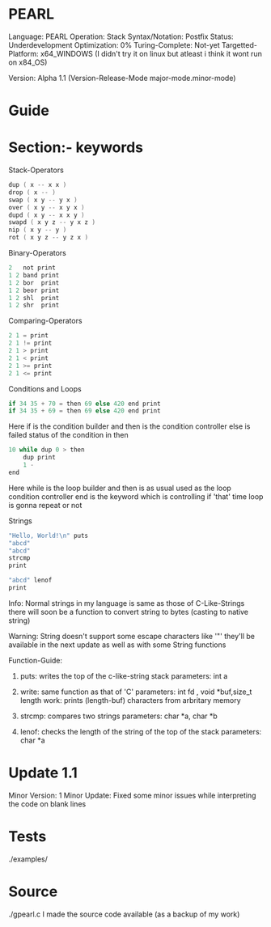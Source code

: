 # PEARL
Language: PEARL
Operation: Stack
Syntax/Notation: Postfix 
Status: Underdevelopment 
Optimization: 0% 
Turing-Complete: Not-yet
Targetted-Platform: x64_WINDOWS (I didn't try it on linux but atleast i think it wont run on x84_OS)

Version: Alpha 1.1  (Version-Release-Mode major-mode.minor-mode)

# Guide

# Section:- keywords
Stack-Operators
```c
dup ( x -- x x )
drop ( x -- )
swap ( x y -- y x )
over ( x y -- x y x )
dupd ( x y -- x x y )
swapd ( x y z -- y x z )
nip ( x y -- y )
rot ( x y z -- y z x )
```

Binary-Operators
```c
2   not print
1 2 band print
1 2 bor  print
1 2 beor print
1 2 shl  print
1 2 shr  print
```

Comparing-Operators
```c
2 1 = print
2 1 != print
2 1 > print
2 1 < print
2 1 >= print
2 1 <= print
```

Conditions and Loops
```c
if 34 35 + 70 = then 69 else 420 end print
if 34 35 + 69 = then 69 else 420 end print
```

Here if is the condition builder and then is the condition controller else is failed status of the condition in then

```c
10 while dup 0 > then
    dup print
    1 -
end
```

Here while is the loop builder and then is as usual used as the loop condition controller end is the keyword which is controlling if 'that' time loop is gonna repeat or not


Strings
```c
"Hello, World!\n" puts
"abcd"
"abcd"
strcmp 
print 

"abcd" lenof
print
```

Info: Normal strings in my language is same as those of C-Like-Strings there will soon be a function to convert string to bytes (casting to native string)

Warning: String doesn't support some escape characters like '\"' they'll be available in the next update as well as with some String functions

Function-Guide: 
1. puts: writes the top of the c-like-string stack
         parameters: int a

2. write:  same function as that of 'C' 
           parameters: int fd , void *buf,size_t length
           work: prints (length-buf) characters from arbritary memory

3. strcmp: compares two strings
           parameters: char *a, char *b

4. lenof: checks the length of the string of the top of the stack
          parameters: char *a


# Update 1.1
Minor Version: 1
Minor Update: Fixed some minor issues while interpreting the code on blank lines 

# Tests
./examples/

# Source
./gpearl.c 
I made the source code available (as a backup of my work)











